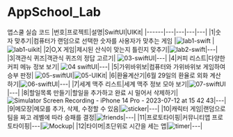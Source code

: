 # AppSchool_Lab
앱스쿨 실습 코드
|번호|프로젝트|설명|SwiftUI|UIKit|
|------|---|---|---|---|
|1|숫자 맞추기|컴퓨터가 랜덤으로 선택한 숫자를 사용자가 맞추는 게임 |![lab1-swift](https://github.com/kokorii/AppSchool_Lab/assets/43191663/d3be5a1b-9b1c-45b8-bca9-8f3be50ceaf9) | ![lab1-uikit](https://github.com/kokorii/AppSchool_Lab/assets/43191663/0c9eb24c-9b45-4b20-8d27-e27abbde944f)|
|2|O,X 게임|제시된 산식이 맞는지 틀린지 맞추기|![lab2-swift](https://github.com/kokorii/AppSchool_Lab/assets/43191663/a12a1a56-e6d8-4b67-8dc8-8b823da5569c)|---|
|3|객관식 퀴즈|객관식 퀴즈의 정답 고르기| ![03-swiftUI](https://github.com/kokorii/AppSchool_Lab/assets/43191663/1a36b170-4a27-48e4-b049-daee138e7e7e)|---|
|4|커피 리스트|다양한 커피 메뉴 정보 보기| ![04 swiftUI](https://github.com/kokorii/AppSchool_Lab/assets/43191663/8b08091f-a3cc-4df6-85bc-fe3196d40321)|---|
|5|가위바위보|컴퓨터와 가위바위보 게임하여 승부 판정| ![05-swiftUI](https://github.com/kokorii/AppSchool_Lab/assets/43191663/822c9930-f784-4db1-92bf-53800d09e6c0)|![05-UIKit](https://github.com/kokorii/AppSchool_Lab/assets/43191663/c2aede2c-760c-4cb0-8578-b9aa34edc8e6)|
|6|환율계산기|6월 29일의 환율로 외화 계산하기|![06-swiftUI](https://github.com/kokorii/AppSchool_Lab/assets/43191663/1a319bfb-8ef0-4ff0-b109-4e1c0875deaa)|---|
|7|세계 맥주 리스트|세계 맥주 정보 모아 보기|![07-swiftUI](https://github.com/kokorii/AppSchool_Lab/assets/43191663/5858559d-664b-4498-9d29-8f8c20045a4d)|---|
|8|할일목록 만들기|할일을 추가하고 완료 시 밀어서 삭제하기|![Simulator Screen Recording - iPhone 14 Pro - 2023-07-12 at 15 42 43](https://github.com/kokorii/AppSchool_Lab/assets/43191663/2eb7012b-322f-43fb-9c5a-4e328b9f4128)|---|
|9|메모장|메모를 추가, 삭제, 수정할 수 있음|![sticker](https://github.com/kokorii/AppSchool_Lab/assets/43191663/5a580685-aa97-4bf1-aed7-66013a5051ba)|---|
|10|캐릭터 게임|랜덤으로 팀을 짜고 레벨에 따라 승패를 결정|![friends](https://github.com/kokorii/AppSchool_Lab/assets/43191663/b9a8871c-254e-41b4-b689-f5b25f051a5a)|---|
|11|프로토타이핑|커뮤니티앱 프로토타이핑|---|![Mockup](https://github.com/kokorii/AppSchool_Lab/assets/43191663/3d78cb84-545e-4aa0-a914-5e1fabdd6721)|
|12|타이머|초단위로 시간을 세는 앱|![timer](https://github.com/kokorii/AppSchool_Lab/assets/43191663/c4e95593-839f-4d30-bd67-90315a54478b)|---|

